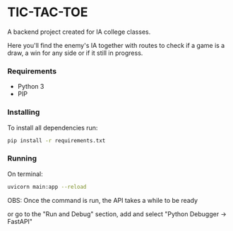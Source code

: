 # TIC-TAC-TOE

A backend project created for IA college classes.

Here you'll find the enemy's IA together with routes to check if a game is a draw, a win for any side or if it still in progress.

### Requirements

- Python 3
- PIP

### Installing

To install all dependencies run:

```bash
pip install -r requirements.txt
```

### Running

On terminal:

```bash
uvicorn main:app --reload
```

OBS: Once the command is run, the API takes a while to be ready

or go to the "Run and Debug" section, add and select "Python Debugger -> FastAPI"
